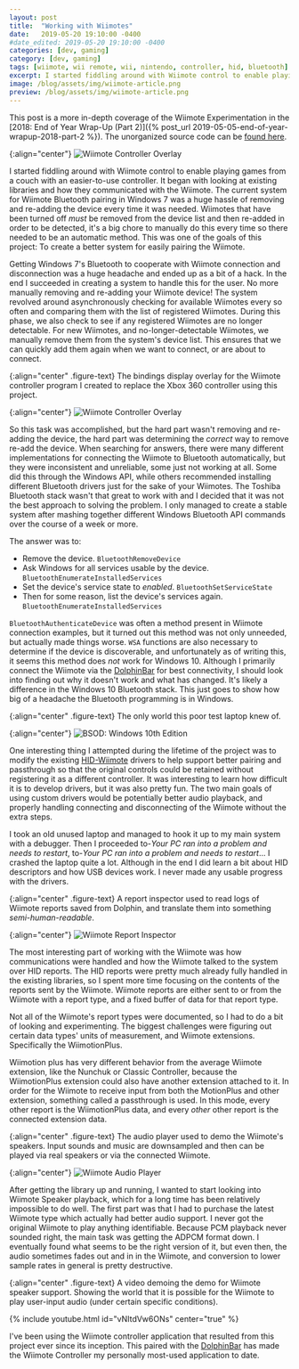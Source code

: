 ```yaml
---
layout: post
title:  "Working with Wiimotes"
date:   2019-05-20 19:10:00 -0400
#date_edited: 2019-05-20 19:10:00 -0400
categories: [dev, gaming]
category: [dev, gaming]
tags: [wiimote, wii remote, wii, nintendo, controller, hid, bluetooth]
excerpt: I started fiddling around with Wiimote control to enable playing games from a couch with an easier-to-use controller. It began with looking at existing libraries and how they communicated with the Wiimote.
image: /blog/assets/img/wiimote-article.png
preview: /blog/assets/img/wiimote-article.png
---
```


This post is a more in-depth coverage of the Wiimote Experimentation in the [2018: End of Year Wrap-Up (Part 2)]({% post_url 2019-05-05-end-of-year-wrapup-2018-part-2 %}). The unorganized source code can be [found here](https://github.com/trigger-segfault/WiimoteLib.Net).

{:align="center"}
![Wiimote Controller Overlay](/blog/assets/img/wiimote-fade.png)

I started fiddling around with Wiimote control to enable playing games from a couch with an easier-to-use controller. It began with looking at existing libraries and how they communicated with the Wiimote. The current system for Wiimote Bluetooth pairing in Windows 7 was a huge hassle of removing and re-adding the device every time it was needed. Wiimotes that have been turned off *must* be removed from the device list and then re-added in order to be detected, it's a big chore to manually do this every time so there needed to be an automatic method. This was one of the goals of this project: To create a better system for easily pairing the Wiimote.

Getting Windows 7's Bluetooth to cooperate with Wiimote connection and disconnection was a huge headache and ended up as a bit of a hack. In the end I succeeded in creating a system to handle this for the user. No more manually removing and re-adding your Wiimote device! The system revolved around asynchronously checking for available Wiimotes every so often and comparing them with the list of registered Wiimotes. During this phase, we also check to see if any registered Wiimotes are no longer detectable. For new Wiimotes, and no-longer-detectable Wiimotes, we manually remove them from the system's device list. This ensures that we can quickly add them again when we want to connect, or are about to connect.

{:align="center" .figure-text}
The bindings display overlay for the Wiimote controller program I created to replace the Xbox 360 controller using this project.

{:align="center"}
![Wiimote Controller Overlay](/blog/assets/img/wiimote-controller-2.png)

So this task was accomplished, but the hard part wasn't removing and re-adding the device, the hard part was determining the *correct* way to remove re-add the device. When searching for answers, there were many different implementations for connecting the Wiimote to Bluetooth automatically, but they were inconsistent and unreliable, some just not working at all. Some did this through the Windows API, while others recommended installing different Bluetooth drivers just for the sake of your Wiimotes. The Toshiba Bluetooth stack wasn't that great to work with and I decided that it was not the best approach to solving the problem. I only managed to create a stable system after mashing together different Windows Bluetooth API commands over the course of a week or more.

The answer was to:
* Remove the device. `BluetoothRemoveDevice`
* Ask Windows for all services usable by the device. `BluetoothEnumerateInstalledServices`
* Set the device's service state to *enabled*. `BluetoothSetServiceState`
* Then for some reason, list the device's services again. `BluetoothEnumerateInstalledServices`

`BluetoothAuthenticateDevice` was often a method present in Wiimote connection examples, but it turned out this method was not only unneeded, but actually made things worse. `WSA` functions are also necessary to determine if the device is discoverable, and unfortunately as of writing this, it seems this method does *not* work for Windows 10. Although I primarily connect the Wiimote via the [DolphinBar](https://dolphin-emu.org/blog/2014/08/23/dolphinbar-review/) for best connectivity, I should look into finding out why it doesn't work and what has changed. It's likely a difference in the Windows 10 Bluetooth stack. This just goes to show how big of a headache the Bluetooth programming is in Windows.

{:align="center" .figure-text}
The only world this poor test laptop knew of.

{:align="center"}
![BSOD: Windows 10th Edition](/blog/assets/img/bsod-10.png)

One interesting thing I attempted during the lifetime of the project was to modify the existing [HID-Wiimote](https://github.com/jloehr/HID-Wiimote) drivers to help support better pairing and passthrough so that the original controls could be retained without registering it as a different controller. It was interesting to learn how difficult it is to develop drivers, but it was also pretty fun. The two main goals of using custom drivers would be potentially better audio playback, and properly handling connecting and disconnecting of the Wiimote without the extra steps.

I took an old unused laptop and managed to hook it up to my main system with a debugger. Then I proceeded to-*Your PC ran into a problem and needs to restart*, to-*Your PC ran into a problem and needs to restart*... I crashed the laptop quite a lot. Although in the end I did learn a bit about HID descriptors and how USB devices work. I never made any usable progress with the drivers.

{:align="center" .figure-text}
A report inspector used to read logs of Wiimote reports saved from Dolphin, and translate them into something *semi-human-readable*.

{:align="center"}
![Wiimote Report Inspector](/blog/assets/img/wiimote-report-inspector.png)

The most interesting part of working with the Wiimote was how communications were handled and how the Wiimote talked to the system over HID reports. The HID reports were pretty much already fully handled in the existing libraries, so I spent more time focusing on the contents of the reports sent by the Wiimote. Wiimote reports are either sent to or from the Wiimote with a report type, and a fixed buffer of data for that report type.

Not all of the Wiimote's report types were documented, so I had to do a bit of looking and experimenting. The biggest challenges were figuring out certain data types' units of measurement, and Wiimote extensions. Specifically the WiimotionPlus.

Wiimotion plus has very different behavior from the average Wiimote extension, like the Nunchuk or Classic Controller, because the WiimotionPlus extension could also have another extension attached to it. In order for the Wiimote to receive input from both the MotionPlus and other extension, something called a passthrough is used. In this mode, every other report is the WiimotionPlus data, and every *other* other report is the connected extension data.

{:align="center" .figure-text}
The audio player used to demo the Wiimote's speakers. Input sounds and music are downsampled and then can be played via real speakers or via the connected Wiimote.

{:align="center"}
![Wiimote Audio Player](/blog/assets/img/wiimote-audio-player.png)

After getting the library up and running, I wanted to start looking into Wiimote Speaker playback, which for a long time has been relatively impossible to do well. The first part was that I had to purchase the latest Wiimote type which actually had better audio support. I never got the original Wiimote to play anything identifiable. Because PCM playback never sounded right, the main task was getting the ADPCM format down. I eventually found what seems to be the right version of it, but even then, the audio sometimes fades out and in in the Wiimote, and conversion to lower sample rates in general is pretty destructive.

{:align="center" .figure-text}
A video demoing the demo for Wiimote speaker support. Showing the world that it is possible for the Wiimote to play user-input audio (under certain specific conditions).

{% include youtube.html id="vNItdVw6ONs" center="true" %}

I've been using the Wiimote controller application that resulted from this project ever since its inception. This paired with the [DolphinBar](https://dolphin-emu.org/blog/2014/08/23/dolphinbar-review/) has made the Wiimote Controller my personally most-used application to date.